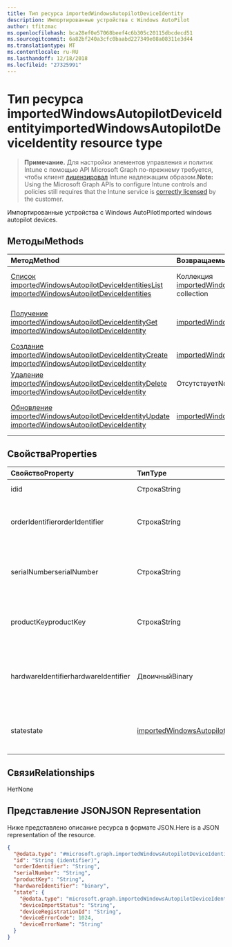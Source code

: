 ```yaml
---
title: Тип ресурса importedWindowsAutopilotDeviceIdentity
description: Импортированные устройства с Windows AutoPilot
author: tfitzmac
ms.openlocfilehash: bca28ef0e57068beef4c6b305c20115dbcdecd51
ms.sourcegitcommit: 6a82bf240a3cfc0baabd227349e08a08311e3d44
ms.translationtype: MT
ms.contentlocale: ru-RU
ms.lasthandoff: 12/18/2018
ms.locfileid: "27325991"
---
```

# <a name="importedwindowsautopilotdeviceidentity-resource-type"></a><span data-ttu-id="649d1-103">Тип ресурса importedWindowsAutopilotDeviceIdentity</span><span class="sxs-lookup"><span data-stu-id="649d1-103">importedWindowsAutopilotDeviceIdentity resource type</span></span>

> <span data-ttu-id="649d1-104">**Примечание.** Для настройки элементов управления и политик Intune с помощью API Microsoft Graph по-прежнему требуется, чтобы клиент [лицензировал](https://go.microsoft.com/fwlink/?linkid=839381) Intune надлежащим образом.</span><span class="sxs-lookup"><span data-stu-id="649d1-104">**Note:** Using the Microsoft Graph APIs to configure Intune controls and policies still requires that the Intune service is [correctly licensed](https://go.microsoft.com/fwlink/?linkid=839381) by the customer.</span></span>

<span data-ttu-id="649d1-105">Импортированные устройства с Windows AutoPilot</span><span class="sxs-lookup"><span data-stu-id="649d1-105">Imported windows autopilot devices.</span></span>
## <a name="methods"></a><span data-ttu-id="649d1-106">Методы</span><span class="sxs-lookup"><span data-stu-id="649d1-106">Methods</span></span>
|<span data-ttu-id="649d1-107">Метод</span><span class="sxs-lookup"><span data-stu-id="649d1-107">Method</span></span>|<span data-ttu-id="649d1-108">Возвращаемый тип</span><span class="sxs-lookup"><span data-stu-id="649d1-108">Return Type</span></span>|<span data-ttu-id="649d1-109">Описание</span><span class="sxs-lookup"><span data-stu-id="649d1-109">Description</span></span>|
|:---|:---|:---|
|[<span data-ttu-id="649d1-110">Список importedWindowsAutopilotDeviceIdentities</span><span class="sxs-lookup"><span data-stu-id="649d1-110">List importedWindowsAutopilotDeviceIdentities</span></span>](../api/intune-enrollment-importedwindowsautopilotdeviceidentity-list.md)|<span data-ttu-id="649d1-111">Коллекция [importedWindowsAutopilotDeviceIdentity](../resources/intune-enrollment-importedwindowsautopilotdeviceidentity.md)</span><span class="sxs-lookup"><span data-stu-id="649d1-111">[importedWindowsAutopilotDeviceIdentity](../resources/intune-enrollment-importedwindowsautopilotdeviceidentity.md) collection</span></span>|<span data-ttu-id="649d1-112">Список свойств и связей между объектами[importedWindowsAutopilotDeviceIdentity](../resources/intune-enrollment-importedwindowsautopilotdeviceidentity.md).</span><span class="sxs-lookup"><span data-stu-id="649d1-112">List properties and relationships of the [importedWindowsAutopilotDeviceIdentity](../resources/intune-enrollment-importedwindowsautopilotdeviceidentity.md) objects.</span></span>|
|[<span data-ttu-id="649d1-113">Получение importedWindowsAutopilotDeviceIdentity</span><span class="sxs-lookup"><span data-stu-id="649d1-113">Get importedWindowsAutopilotDeviceIdentity</span></span>](../api/intune-enrollment-importedwindowsautopilotdeviceidentity-get.md)|[<span data-ttu-id="649d1-114">importedWindowsAutopilotDeviceIdentity</span><span class="sxs-lookup"><span data-stu-id="649d1-114">importedWindowsAutopilotDeviceIdentity</span></span>](../resources/intune-enrollment-importedwindowsautopilotdeviceidentity.md)|<span data-ttu-id="649d1-115">Чтение свойств и связей между объектами[importedWindowsAutopilotDeviceIdentity](../resources/intune-enrollment-importedwindowsautopilotdeviceidentity.md).</span><span class="sxs-lookup"><span data-stu-id="649d1-115">Read properties and relationships of the [importedWindowsAutopilotDeviceIdentity](../resources/intune-enrollment-importedwindowsautopilotdeviceidentity.md) object.</span></span>|
|[<span data-ttu-id="649d1-116">Создание importedWindowsAutopilotDeviceIdentity</span><span class="sxs-lookup"><span data-stu-id="649d1-116">Create importedWindowsAutopilotDeviceIdentity</span></span>](../api/intune-enrollment-importedwindowsautopilotdeviceidentity-create.md)|[<span data-ttu-id="649d1-117">importedWindowsAutopilotDeviceIdentity</span><span class="sxs-lookup"><span data-stu-id="649d1-117">importedWindowsAutopilotDeviceIdentity</span></span>](../resources/intune-enrollment-importedwindowsautopilotdeviceidentity.md)|<span data-ttu-id="649d1-118">Создание нового объекта [importedWindowsAutopilotDeviceIdentity](../resources/intune-enrollment-importedwindowsautopilotdeviceidentity.md).</span><span class="sxs-lookup"><span data-stu-id="649d1-118">Create a new [importedWindowsAutopilotDeviceIdentity](../resources/intune-enrollment-importedwindowsautopilotdeviceidentity.md) object.</span></span>|
|[<span data-ttu-id="649d1-119">Удаление importedWindowsAutopilotDeviceIdentity</span><span class="sxs-lookup"><span data-stu-id="649d1-119">Delete importedWindowsAutopilotDeviceIdentity</span></span>](../api/intune-enrollment-importedwindowsautopilotdeviceidentity-delete.md)|<span data-ttu-id="649d1-120">Отсутствует</span><span class="sxs-lookup"><span data-stu-id="649d1-120">None</span></span>|<span data-ttu-id="649d1-121">Удаляет [importedWindowsAutopilotDeviceIdentity](../resources/intune-enrollment-importedwindowsautopilotdeviceidentity.md).</span><span class="sxs-lookup"><span data-stu-id="649d1-121">Deletes a [importedWindowsAutopilotDeviceIdentity](../resources/intune-enrollment-importedwindowsautopilotdeviceidentity.md).</span></span>|
|[<span data-ttu-id="649d1-122">Обновление importedWindowsAutopilotDeviceIdentity</span><span class="sxs-lookup"><span data-stu-id="649d1-122">Update importedWindowsAutopilotDeviceIdentity</span></span>](../api/intune-enrollment-importedwindowsautopilotdeviceidentity-update.md)|[<span data-ttu-id="649d1-123">importedWindowsAutopilotDeviceIdentity</span><span class="sxs-lookup"><span data-stu-id="649d1-123">importedWindowsAutopilotDeviceIdentity</span></span>](../resources/intune-enrollment-importedwindowsautopilotdeviceidentity.md)|<span data-ttu-id="649d1-124">Обновляет свойства объекта [importedWindowsAutopilotDeviceIdentity](../resources/intune-enrollment-importedwindowsautopilotdeviceidentity.md).</span><span class="sxs-lookup"><span data-stu-id="649d1-124">Update the properties of a [importedWindowsAutopilotDeviceIdentity](../resources/intune-enrollment-importedwindowsautopilotdeviceidentity.md) object.</span></span>|

## <a name="properties"></a><span data-ttu-id="649d1-125">Свойства</span><span class="sxs-lookup"><span data-stu-id="649d1-125">Properties</span></span>
|<span data-ttu-id="649d1-126">Свойство</span><span class="sxs-lookup"><span data-stu-id="649d1-126">Property</span></span>|<span data-ttu-id="649d1-127">Тип</span><span class="sxs-lookup"><span data-stu-id="649d1-127">Type</span></span>|<span data-ttu-id="649d1-128">Описание</span><span class="sxs-lookup"><span data-stu-id="649d1-128">Description</span></span>|
|:---|:---|:---|
|<span data-ttu-id="649d1-129">id</span><span class="sxs-lookup"><span data-stu-id="649d1-129">id</span></span>|<span data-ttu-id="649d1-130">Строка</span><span class="sxs-lookup"><span data-stu-id="649d1-130">String</span></span>|<span data-ttu-id="649d1-131">GUID объекта</span><span class="sxs-lookup"><span data-stu-id="649d1-131">The GUID for the object</span></span>|
|<span data-ttu-id="649d1-132">orderIdentifier</span><span class="sxs-lookup"><span data-stu-id="649d1-132">orderIdentifier</span></span>|<span data-ttu-id="649d1-133">Строка</span><span class="sxs-lookup"><span data-stu-id="649d1-133">String</span></span>|<span data-ttu-id="649d1-134">Номер заказа устройства Windows Autopilot.</span><span class="sxs-lookup"><span data-stu-id="649d1-134">Order Id of the Windows autopilot device.</span></span>|
|<span data-ttu-id="649d1-135">serialNumber</span><span class="sxs-lookup"><span data-stu-id="649d1-135">serialNumber</span></span>|<span data-ttu-id="649d1-136">Строка</span><span class="sxs-lookup"><span data-stu-id="649d1-136">String</span></span>|<span data-ttu-id="649d1-137">Серийный номер устройства Windows Autopilot.</span><span class="sxs-lookup"><span data-stu-id="649d1-137">Serial number of the Windows autopilot device.</span></span>|
|<span data-ttu-id="649d1-138">productKey</span><span class="sxs-lookup"><span data-stu-id="649d1-138">productKey</span></span>|<span data-ttu-id="649d1-139">Строка</span><span class="sxs-lookup"><span data-stu-id="649d1-139">String</span></span>|<span data-ttu-id="649d1-140">Ключ продукта устройства Windows Autopilot.</span><span class="sxs-lookup"><span data-stu-id="649d1-140">Product Key of the Windows autopilot device.</span></span>|
|<span data-ttu-id="649d1-141">hardwareIdentifier</span><span class="sxs-lookup"><span data-stu-id="649d1-141">hardwareIdentifier</span></span>|<span data-ttu-id="649d1-142">Двоичный</span><span class="sxs-lookup"><span data-stu-id="649d1-142">Binary</span></span>|<span data-ttu-id="649d1-143">Аппаратный большой двоичный объект (BLOB) устройства Windows Autopilot.</span><span class="sxs-lookup"><span data-stu-id="649d1-143">Hardware Blob of the Windows autopilot device.</span></span>|
|<span data-ttu-id="649d1-144">state</span><span class="sxs-lookup"><span data-stu-id="649d1-144">state</span></span>|[<span data-ttu-id="649d1-145">importedWindowsAutopilotDeviceIdentityState</span><span class="sxs-lookup"><span data-stu-id="649d1-145">importedWindowsAutopilotDeviceIdentityState</span></span>](../resources/intune-enrollment-importedwindowsautopilotdeviceidentitystate.md)|<span data-ttu-id="649d1-146">Текущее состояние импортированного устройства.</span><span class="sxs-lookup"><span data-stu-id="649d1-146">Current state of the imported device.</span></span>|

## <a name="relationships"></a><span data-ttu-id="649d1-147">Связи</span><span class="sxs-lookup"><span data-stu-id="649d1-147">Relationships</span></span>
<span data-ttu-id="649d1-148">Нет</span><span class="sxs-lookup"><span data-stu-id="649d1-148">None</span></span>
## <a name="json-representation"></a><span data-ttu-id="649d1-149">Представление JSON</span><span class="sxs-lookup"><span data-stu-id="649d1-149">JSON Representation</span></span>
<span data-ttu-id="649d1-150">Ниже представлено описание ресурса в формате JSON.</span><span class="sxs-lookup"><span data-stu-id="649d1-150">Here is a JSON representation of the resource.</span></span>
<!-- {
  "blockType": "resource",
  "keyProperty": "id",
  "@odata.type": "microsoft.graph.importedWindowsAutopilotDeviceIdentity"
}
-->
``` json
{
  "@odata.type": "#microsoft.graph.importedWindowsAutopilotDeviceIdentity",
  "id": "String (identifier)",
  "orderIdentifier": "String",
  "serialNumber": "String",
  "productKey": "String",
  "hardwareIdentifier": "binary",
  "state": {
    "@odata.type": "microsoft.graph.importedWindowsAutopilotDeviceIdentityState",
    "deviceImportStatus": "String",
    "deviceRegistrationId": "String",
    "deviceErrorCode": 1024,
    "deviceErrorName": "String"
  }
}
```



